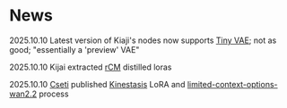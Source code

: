 # News

2025.10.10 Latest version of Kiaji's nodes now supports [Tiny VAE](https://huggingface.co/Kijai/WanVideo_comfy/blob/main/taew2_2.safetensors); not as good; "essentially a 'preview' VAE"

2025.10.10 Kijai extracted [rCM](LoRA-alchemy.md#rcm) distilled loras

2025.10.10 [Cseti](https://github.com/cseti007) published [Kinestasis](LoRA-alchemy.md#special-use) LoRA and [limited-context-options-wan2.2](tricks.md#cseti) process